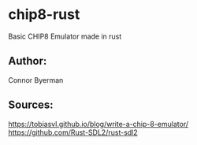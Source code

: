 # chip8-rust
Basic CHIP8 Emulator made in rust

## Author:
Connor Byerman


## Sources:
https://tobiasvl.github.io/blog/write-a-chip-8-emulator/
https://github.com/Rust-SDL2/rust-sdl2
